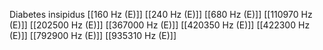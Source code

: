Diabetes insipidus
[[160 Hz (E)]]
[[240 Hz (E)]]
[[680 Hz (E)]]
[[110970 Hz (E)]]
[[202500 Hz (E)]]
[[367000 Hz (E)]]
[[420350 Hz (E)]]
[[422300 Hz (E)]]
[[792900 Hz (E)]]
[[935310 Hz (E)]]